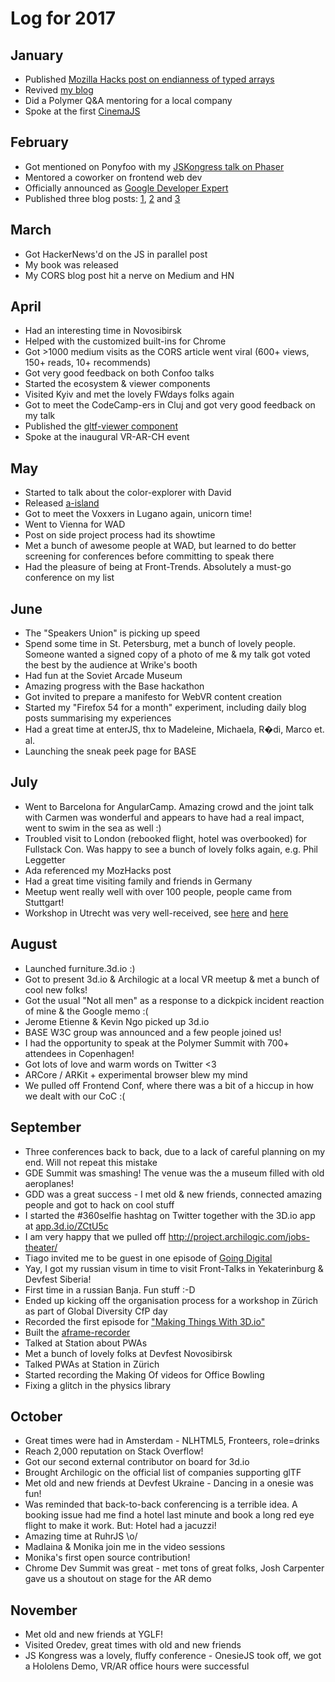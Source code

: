 <!-- /var/log/2017 -->
# Log for 2017

## January

* Published [Mozilla Hacks post on endianness of typed arrays](https://hacks.mozilla.org/2017/01/typedarray-or-dataview-understanding-byte-order/)
* Revived [my blog](http://50linesofco.de)
* Did a Polymer Q&A mentoring for a local company
* Spoke at the first [CinemaJS](http://cinemajs.tech)

## February

* Got mentioned on Ponyfoo with my [JSKongress talk on Phaser](https://www.youtube.com/watch?v=U24QgbjoVkY)
* Mentored a coworker on frontend web dev
* Officially announced as [Google Developer Expert](https://developers.google.com/experts/people/martin-splitt)
* Published three blog posts: [1](http://50linesofco.de/post/2017-01-16-understanding-different-number-systems), [2](http://50linesofco.de/post/2017-02-06-javascript-in-parallel-web-workers-transferables-and-sharedarraybuffer) and [3](http://50linesofco.de/post/2017-02-11-working-with-bits-and-bytes-in-javascript)

## March

* Got HackerNews'd on the JS in parallel post
* My book was released
* My CORS blog post hit a nerve on Medium and HN

## April

* Had an interesting time in Novosibirsk
* Helped with the customized built-ins for Chrome
* Got >1000 medium visits as the CORS article went viral (600+ views, 150+ reads, 10+ recommends)
* Got very good feedback on both Confoo talks
* Started the ecosystem & viewer components
* Visited Kyiv and met the lovely FWdays folks again
* Got to meet the CodeCamp-ers in Cluj and got very good feedback on my talk
* Published the [gltf-viewer component](https://github.com/avgp/gltf-viewer)
* Spoke at the inaugural VR-AR-CH event

## May

* Started to talk about the color-explorer with David
* Released [a-island](https://github.com/avgp/a-island)
* Got to meet the Voxxers in Lugano again, unicorn time!
* Went to Vienna for WAD
* Post on side project process had its showtime
* Met a bunch of awesome people at WAD, but learned to do better screening for conferences before committing to speak there
* Had the pleasure of being at Front-Trends. Absolutely a must-go conference on my list

## June

* The "Speakers Union" is picking up speed
* Spend some time in St. Petersburg, met a bunch of lovely people. Someone wanted a signed copy of a photo of me & my talk got voted the best by the audience at Wrike's booth
* Had fun at the Soviet Arcade Museum
* Amazing progress with the Base hackathon
* Got invited to prepare a manifesto for WebVR content creation
* Started my "Firefox 54 for a month" experiment, including daily blog posts summarising my experiences
* Had a great time at enterJS, thx to Madeleine, Michaela, R�di, Marco et. al.
* Launching the sneak peek page for BASE

## July

* Went to Barcelona for AngularCamp. Amazing crowd and the joint talk with Carmen was wonderful and appears to have had a real impact, went to swim in the sea as well :)
* Troubled visit to London (rebooked flight, hotel was overbooked) for Fullstack Con. Was happy to see a bunch of lovely folks again, e.g. Phil Leggetter
* Ada referenced my MozHacks post
* Had a great time visiting family and friends in Germany
* Meetup went really well with over 100 people, people came from Stuttgart!
* Workshop in Utrecht was very well-received, see [here](https://twitter.com/derSchepp/status/890853078207012864) and [here](https://twitter.com/html5test/status/890928348376989696)

## August

* Launched furniture.3d.io :)
* Got to present 3d.io & Archilogic at a local VR meetup & met a bunch of cool new folks!
* Got the usual "Not all men" as a response to a dickpick incident reaction of mine & the Google memo :(
* Jerome Etienne & Kevin Ngo picked up 3d.io
* BASE W3C group was announced and a few people joined us!
* I had the opportunity to speak at the Polymer Summit with 700+ attendees in Copenhagen!
* Got lots of love and warm words on Twitter &lt;3
* ARCore / ARKit + experimental browser blew my mind
* We pulled off Frontend Conf, where there was a bit of a hiccup in how we dealt with our CoC :(

## September

* Three conferences back to back, due to a lack of careful planning on my end. Will not repeat this mistake
* GDE Summit was smashing! The venue was the a museum filled with old aeroplanes!
* GDD was a great success - I met old &amp; new friends, connected amazing people and got to hack on cool stuff
* I started the #360selfie hashtag on Twitter together with the 3D.io app at [app.3d.io/ZCtU5c](https://app.3d.io/ZCtU5c)
* I am very happy that we pulled off http://project.archilogic.com/jobs-theater/
* Tiago invited me to be guest in one episode of [Going Digital](https://medium.com/@goingdigital/episode-3-martin-splitt-f070b53abd81)
* Yay, I got my russian visum in time to visit Front-Talks in Yekaterinburg & Devfest Siberia!
* First time in a russian Banja. Fun stuff :-D
* Ended up kicking off the organisation process for a workshop in Zürich as part of Global Diversity CfP day
* Recorded the first episode for ["Making Things With 3D.io"](https://www.youtube.com/watch?v=FLpORlj3zWM)
* Built the [aframe-recorder](https://github.com/archilogic-com/aframe-recorder)
* Talked at Station about PWAs
* Met a bunch of lovely folks at Devfest Novosibirsk
* Talked PWAs at Station in Zürich
* Started recording the Making Of videos for Office Bowling
* Fixing a glitch in the physics library

## October

* Great times were had in Amsterdam - NLHTML5, Fronteers, role=drinks
* Reach 2,000 reputation on Stack Overflow!
* Got our second external contributor on board for 3d.io
* Brought Archilogic on the official list of companies supporting glTF
* Met old and new friends at Devfest Ukraine - Dancing in a onesie was fun!
* Was reminded that back-to-back conferencing is a terrible idea. A booking issue had me find a hotel last minute and book a long red eye flight to make it work. But: Hotel had a jacuzzi!
* Amazing time at RuhrJS \o/
* Madlaina & Monika join me in the video sessions
* Monika's first open source contribution!
* Chrome Dev Summit was great - met tons of great folks, Josh Carpenter gave us a shoutout on stage for the AR demo

## November

* Met old and new friends at YGLF!
* Visited Oredev, great times with old and new friends
* JS Kongress was a lovely, fluffy conference - OnesieJS took off, we got a Hololens Demo, VR/AR office hours were successful
